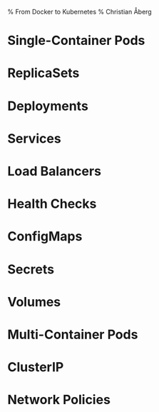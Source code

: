 % From Docker to Kubernetes
% Christian Åberg

# Single-Container Pods

# ReplicaSets

# Deployments

# Services

# Load Balancers

# Health Checks

# ConfigMaps

# Secrets

# Volumes

# Multi-Container Pods

# ClusterIP

# Network Policies
